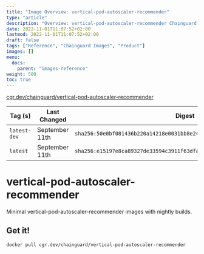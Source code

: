 ```yaml
---
title: "Image Overview: vertical-pod-autoscaler-recommender"
type: "article"
description: "Overview: vertical-pod-autoscaler-recommender Chainguard Image"
date: 2022-11-01T11:07:52+02:00
lastmod: 2022-11-01T11:07:52+02:00
draft: false
tags: ["Reference", "Chainguard Images", "Product"]
images: []
menu:
  docs:
    parent: "images-reference"
weight: 500
toc: true
---
```


[cgr.dev/chainguard/vertical-pod-autoscaler-recommender](https://github.com/chainguard-images/images/tree/main/images/vertical-pod-autoscaler-recommender)

| Tag (s)       | Last Changed   | Digest                                                                    |
|---------------|----------------|---------------------------------------------------------------------------|
|  `latest-dev` | September 11th | `sha256:50e0bf081436b220a14218e0031bb8e2472262a53fdc6418d52667659f3c216f` |
|  `latest`     | September 11th | `sha256:e15197e8ca89327de33594c3911f63dfa99c399e3e954a5f531f99926cfb38b3` |

# vertical-pod-autoscaler-recommender

Minimal vertical-pod-autoscaler-recommender images with nightly builds.

## Get it!

```shell
docker pull cgr.dev/chainguard/vertical-pod-autoscaler-recommender
```
